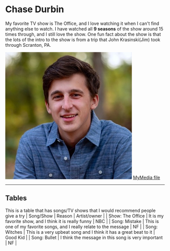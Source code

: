 # Chase Durbin

My favorite TV show is The Office, and I love watching it when I can't find anything else to watch.
I have watched all **9 seasons** of the show around 15 times through, and I still love the show.
One fun fact about the show is that the lots of the intro to the show is from a trip that John Krasinski(Jim) took through Scranton, PA.

![Image of me](me.jpeg)
[MyMedia file](MyMedia.md)

---

## Tables

This is a table that has songs/TV shows that I would recommend people give a try
| Song/Show | Reason | Artist/owner |
| Show: The Office | It is my favorite show, and I think it is really funny | NBC |
| Song: Mistake | This is one of my favorite songs, and I really relate to the message | NF |
| Song: Witches | This is a very upbeat song and I think it has a great beat to it | Good Kid |
| Song: Bullet | I think the message in this song is very important | NF |
